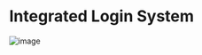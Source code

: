 # Integrated Login System


![image](https://user-images.githubusercontent.com/47398013/88927728-3cf20f00-d24e-11ea-81e9-872a44062fcc.png)

